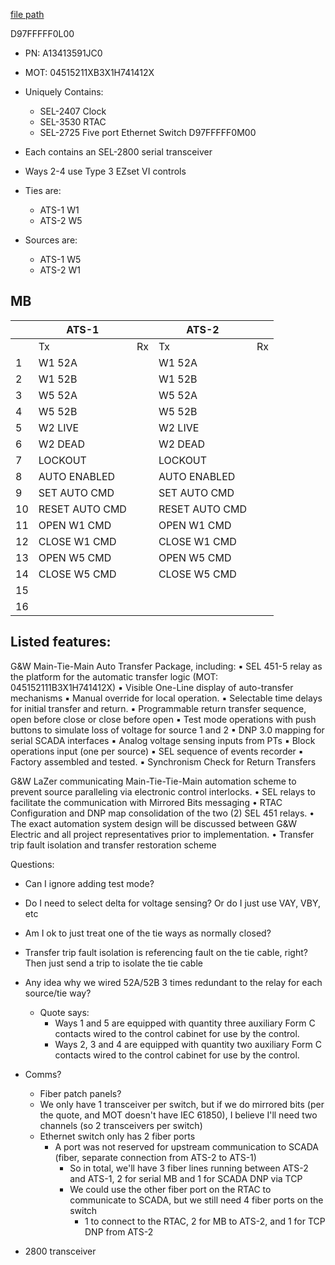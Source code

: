
[file path](<file:///C:\Users\jnetherton\G&W Electric Co\US-PowerGridAutomation - Documents\_Lazer\117631 - Kennedy Space Center>)

D97FFFFF0L00
- PN: A13413591JC0
- MOT: 04515211XB3X1H741412X
- Uniquely Contains:
	- SEL-2407 Clock
	- SEL-3530 RTAC
	- SEL-2725 Five port Ethernet Switch
D97FFFFF0M00


- Each contains an SEL-2800 serial transceiver
- Ways 2-4 use Type 3 EZset VI controls
- Ties are:
	- ATS-1 W1
	- ATS-2 W5
- Sources are:
	- ATS-1 W5
	- ATS-2 W1

## MB

|     | ATS-1          |     | ATS-2          |     |
| --- | -------------- | --- | -------------- | --- |
|     | Tx             | Rx  | Tx             | Rx  |
| 1   | W1 52A         |     | W1 52A         |     |
| 2   | W1 52B         |     | W1 52B         |     |
| 3   | W5 52A         |     | W5 52A         |     |
| 4   | W5 52B         |     | W5 52B         |     |
| 5   | W2 LIVE        |     | W2 LIVE        |     |
| 6   | W2 DEAD        |     | W2 DEAD        |     |
| 7   | LOCKOUT        |     | LOCKOUT        |     |
| 8   | AUTO ENABLED   |     | AUTO ENABLED   |     |
| 9   | SET AUTO CMD   |     | SET AUTO CMD   |     |
| 10  | RESET AUTO CMD |     | RESET AUTO CMD |     |
| 11  | OPEN W1 CMD    |     | OPEN W1 CMD    |     |
| 12  | CLOSE W1 CMD   |     | CLOSE W1 CMD   |     |
| 13  | OPEN W5 CMD    |     | OPEN W5 CMD    |     |
| 14  | CLOSE W5 CMD   |     | CLOSE W5 CMD   |     |
| 15  |                |     |                |     |
| 16  |                |     |                |     |



## Listed features:
G&W Main-Tie-Main Auto Transfer Package, including:
	▪ SEL 451-5 relay as the platform for the automatic transfer logic (MOT: 045152111B3X1H741412X)
	▪ Visible One-Line display of auto-transfer mechanisms
	▪ Manual override for local operation.
	▪ Selectable time delays for initial transfer and return.
	▪ Programmable return transfer sequence, open before close or close before open
	▪ Test mode operations with push buttons to simulate loss of voltage for source 1 and 2
	▪ DNP 3.0 mapping for serial SCADA interfaces
	▪ Analog voltage sensing inputs from PTs
	▪ Block operations input (one per source)
	▪ SEL sequence of events recorder
	▪ Factory assembled and tested.
	▪ Synchronism Check for Return Transfers

G&W LaZer communicating Main-Tie-Tie-Main automation scheme to prevent source paralleling via electronic 
control interlocks.
• SEL relays to facilitate the communication with Mirrored Bits messaging
• RTAC Configuration and DNP map consolidation of the two (2) SEL 451 relays.
• The exact automation system design will be discussed between G&W Electric and all project representatives 
prior to implementation.
• Transfer trip fault isolation and transfer restoration scheme

Questions:
- Can I ignore adding test mode?
- Do I need to select delta for voltage sensing? Or do I just use VAY, VBY, etc
- Am I ok to just treat one of the tie ways as normally closed?
- Transfer trip fault isolation is referencing fault on the tie cable, right? Then just send a trip to isolate the tie cable
- Any idea why we wired 52A/52B 3 times redundant to the relay for each source/tie way?
	- Quote says:
		- Ways 1 and 5 are equipped with quantity three auxiliary Form C contacts wired to the control cabinet for use by the control.
		- Ways 2, 3 and 4 are equipped with quantity two auxiliary Form C contacts wired to the control cabinet for use by the control.
- Comms?
	- Fiber patch panels?
	- We only have 1 transceiver per switch, but if we do mirrored bits (per the quote, and MOT doesn't have IEC 61850), I believe I'll need two channels (so 2 transceivers per switch)
	- Ethernet switch only has 2 fiber ports
		- A port was not reserved for upstream communication to SCADA (fiber, separate connection from ATS-2 to ATS-1)
			- So in total, we'll have 3 fiber lines running between ATS-2 and ATS-1, 2 for serial MB and 1 for SCADA DNP via TCP
			- We could use the other fiber port on the RTAC to communicate to SCADA, but we still need 4 fiber ports on the switch
				- 1 to connect to the RTAC, 2 for MB to ATS-2, and 1 for TCP DNP from ATS-2



- 2800 transceiver